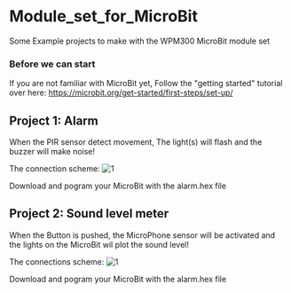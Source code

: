 # Module_set_for_MicroBit

Some Example projects to make with the WPM300 MicroBit module set

### Before we can start
If you are not familiar with MicroBit yet, Follow the "getting started" tutorial over here: https://microbit.org/get-started/first-steps/set-up/

## Project 1: Alarm

When the PIR sensor detect movement, The light(s) will flash and the buzzer will make noise!

The connection scheme:
![1](https://github.com/WhaddaMakers/Module_set_for_MicroBit/blob/main/Alarm.jpg)

Download and pogram your MicroBit with the alarm.hex file


## Project 2: Sound level meter

When the Button is pushed, the MicroPhone sensor will be activated and the lights on the MicroBit wil plot the sound level!

The connections scheme:
![1](https://github.com/WhaddaMakers/Module_set_for_MicroBit/blob/main/Sound%20Meter.jpg)

Download and pogram your MicroBit with the alarm.hex file
